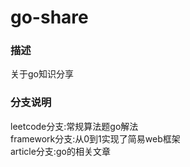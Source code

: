 # go-share

### 描述
关于go知识分享

### 分支说明
leetcode分支:常规算法题go解法  
framework分支:从0到1实现了简易web框架  
article分支:go的相关文章  

